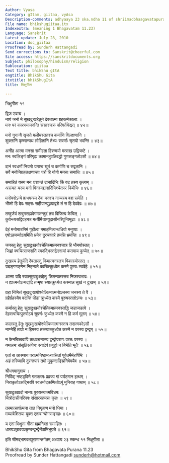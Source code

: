 ```yaml
---
Author: Vyasa
Category: gItam, giitaa, vyAsa
Description-comments: adhyaaya 23 ska.ndha 11 of shriimadbhaagavatapuraaNa
File name: bhikshugiitaa.itx
Indexextra: (meaning 1 Bhagavatam 11.23)
Language: Sanskrit
Latest update: July 28, 2010
Location: doc_giitaa
Proofread by: Sunderh Hattangadi
Send corrections to: Sanskrit@cheerful.com
Site access: https://sanskritdocuments.org
Subject: philosophy/hinduism/religion
Sublocation: giitaa
Text title: bhikShu gItA
engtitle: BhikShu Gita
itxtitle: bhikShugItA
title: भिक्षुगीता

---
```

  
 भिक्षुगीता ११   
  
द्विज उवाच ।  
नायं जनो मे सुखदुःखहेतुर्न देवतात्मा ग्रहकर्मकालाः ।  
मनः परं कारणमामनन्ति संसारचक्रं परिवर्तयेद्यत् ॥ ४२॥  
  
मनो गुणान्वै सृजते बलीयस्ततश्च कर्माणि विलक्षणानि ।  
शुक्लानि कृष्णान्यथ लोहितानि तेभ्यः सवर्णाः सृतयो भवन्ति ॥ ४३॥  
  
अनीह आत्मा मनसा समीहता हिरण्मयो मत्सख उद्विचष्टे ।  
मनः स्वलिङ्गं परिगृह्य कामान्जुषन्निबद्धो गुणसङ्गतोऽसौ ॥ ४४॥  
  
दानं स्वधर्मो नियमो यमश्च श्रुतं च कर्माणि च सद्व्रतानि ।  
सर्वे मनोनिग्रहलक्षणान्ताः परो हि योगो मनसः समाधिः ॥ ४५॥  
  
समाहितं यस्य मनः प्रशान्तं दानादिभिः किं वद तस्य कृत्यम् ।  
असंयतं यस्य मनो विनश्यद्दानादिभिश्चेदपरं किमेभिः ॥ ४६॥  
  
मनोवशेऽन्ये ह्यभवन्स्म देवा मनश्च नान्यस्य वशं समेति ।  
भीष्मो हि देवः सहसः सहीयान्युञ्ज्याद्वशे तं स हि देवदेवः ॥ ४७॥  
  
तम्दुर्जयं शत्रुमसह्यवेगमरुन्तुदं तन्न विजित्य केचित् ।  
कुर्वन्त्यसद्विग्रहमत्र मर्त्यैर्मित्राण्युदासीनरिपून्विमूढाः ॥ ४८॥  
  
देहं मनोमात्रमिमं गृहीत्वा ममाहमित्यन्धधियो मनुष्याः ।  
एषोऽहमन्योऽयमिति भ्रमेण दुरन्तपारे तमसि भ्रमन्ति ॥ ४९॥  
  
जनस्तु हेतुः सुखदुःखयोश्चेत्किमात्मनश्चात्र हि भौमयोस्तत् ।  
जिह्वां क्वचित्सन्दशति स्वदद्भिस्तद्वेदनायां कतमाय कुप्येत् ॥ ५०॥  
  
दुःखस्य हेतुर्यदि देवतास्तु किमात्मनस्तत्र विकारयोस्तत् ।  
यदङ्गमङ्गेन निहन्यते क्वचित्क्रुध्येत कस्मै पुरुषः स्वदेहे ॥ ५१॥  
  
आत्मा यदि स्यात्सुखदुःखहेतुः किमन्यतस्तत्र निजस्वभावः ।  
न ह्यात्मनोऽन्यद्यदि तन्मृषा स्यात्क्रुध्येत कस्मान्न सुखं न दुःखम् ॥ ५२॥  
  
ग्रहा निमित्तं सुखदुःखयोश्चेत्किमात्मनोऽजस्य जनस्य ते वै ।  
ग्रहैर्ग्रहस्यैव वदन्ति पीडां क्रुध्येत कस्मै पुरुषस्ततोऽन्यः ॥ ५३॥  
  
कर्मास्तु हेतुः सुखदुःखयोश्चेत्किमात्मनस्तद्धि जडाजडत्वे ।  
देहस्त्वचित्पुरुषोऽयं सुपर्णः क्रुध्येत कस्मै न हि कर्म मूलम् ॥ ५४॥  
  
कालस्तु हेतुः सुखदुःखयोश्चेत्किमात्मनस्तत्र तदात्मकोऽसौ ।  
नाग्नेर्हि तापो न हिमस्य तत्स्यात्क्रुध्येत कस्मै न परस्य द्वन्द्वम् ॥ ५५॥  
  
न केनचित्क्वापि कथञ्चनास्य द्वन्द्वोपरागः परतः परस्य ।  
यथाहमः संसृतिरूपिणः स्यादेवं प्रबुद्धो न बिभेति भूतैः ॥ ५६॥  
  
एतां स आस्थाय परात्मनिष्ठामध्यासितां पूर्वतमैर्महर्षिभिः ।  
अहं तरिष्यामि दुरन्तपारं तमो मुकुन्दाङ्घ्रिनिषेवयैव ॥ ५७॥  
  
श्रीभगवानुवाच ।  
निर्विद्य नष्टद्रविणे गतक्लमः प्रव्रज्य गां पर्यटमान इत्थम् ।  
निराकृतोऽसद्भिरपि स्वधर्मादकम्पितोऽमूं मुनिराह गाथाम् ॥ ५८॥  
  
सुखदुःखप्रदो नान्यः पुरुषस्यात्मविभ्रमः ।  
मित्रोदासीनरिपवः संसारस्तमसः कृतः ॥ ५९॥  
  
तस्मात्सर्वात्मना तात निगृहाण मनो धिया ।  
मय्यावेशितया युक्त एतावान्योगसङ्ग्रहः ॥ ६०॥  
  
य एतां भिक्षुणा गीतां ब्रह्मनिष्ठां समाहितः ।  
धारयञ्छ्रावयञ्छृण्वन्द्वन्द्वैर्नैवाभिभूयते ॥ ६१॥  
  
इति श्रीमद्भागवतपुराणान्तर्गतम् अध्याय २३ स्कन्ध ११ भिक्षुगीता ॥  
  
  
BhikShu Gita from Bhagavata Purana 11.23  
Proofread by Sunder Hattangadi sunderh@hotmail.com  
  
